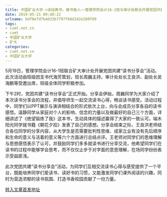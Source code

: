 ```yaml
---
title: 中国矿业大学->读经典书，做书香人——管理学院会计16-1班与审计处联合开展党团共建“读书分享会”活动 | cumt.net.cn
date: 2019-05-21 09:40:22
urlname: bdf0efd7b4d33b7797f60d192e280f09
tags: 
- cumt.net.cn
- cumt
- 中国矿业大学
- 矿大
categories:
- cumt.net.cn
- 中国矿业大学
---
```



5月19日，管理学院会计16-1班联合矿大审计处开展党团共建“读书分享会”活动。此次活动由班级团支书代海芳策划，班长周巍主持，审计处处长王良洪、副处长吴海鹏等受邀出席，班级全体同学积极参加。

下午2时，党团共建“读书分享会”正式开始。分享会伊始，周巍同学为大家介绍了本次读书分享会的流程，并倡导师生一起交流读书心得，畅谈读书感受。活动过程中，同学们以PPT展示与演讲相结合的形式依次上台，向与会成员分享各自的读书感悟。温静同学从家庭对个人的影响、信念的力量以及做最好的自己三个方面，详细讲述了《绝望锻炼了我》这本书，生动具体的描述赢得了大家的一致认可。端木阳光同学就书籍《朝花夕拾》发表了自己的感想。分享会结束之际，王良洪老师结合各位同学的分享内容，从大学生是否需要批判性思维、成家立业有没有先后顺序和生命的意义与活着的意义等六个方面进行总结点评。王老师对同学们的思维理解与思想感悟表示了认可，并鼓励同学们多多就读书进行分享交流，他希望同学们在读书的过程中能够学会思考，而不仅仅止步于对字面的意思理解，在场同学纷纷表示受益匪浅。

此次党团共建“读书分享会”活动，为同学们互相交流读书心得与感受提供了一个平台，既能培养同学们爱读书、读好书的习惯，又能激发同学们课外阅读的兴趣，同时为营造浓郁的读书氛围、打造书香校园贡献了一份力量。





[转入文章首发地址](http://xwzx.cumt.edu.cn/05/fa/c523a525818/page.htm)
